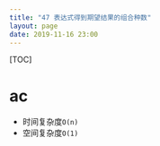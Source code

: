 ```yaml
---
title: "47 表达式得到期望结果的组合种数"
layout: page
date: 2019-11-16 23:00
---
```


[TOC]

# ac

* 时间复杂度`O(n)`
* 空间复杂度`O(1)`

```java

```
